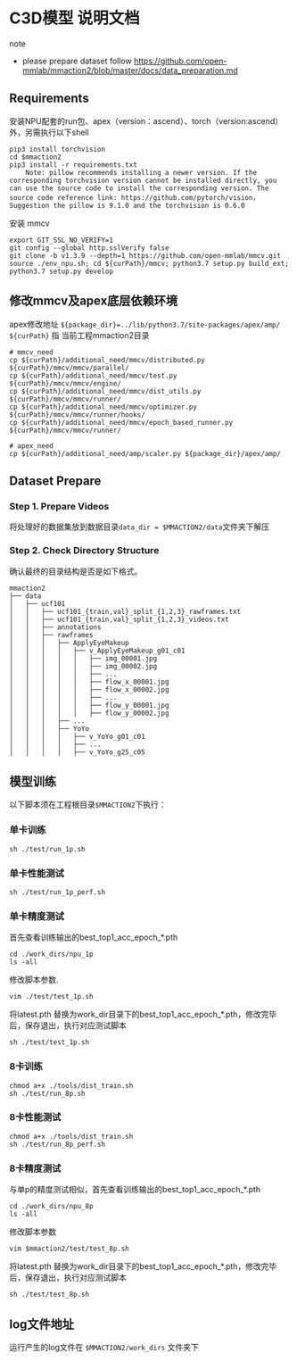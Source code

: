 # C3D模型 说明文档

note
- please prepare dataset follow https://github.com/open-mmlab/mmaction2/blob/master/docs/data_preparation.md

## Requirements
安装NPU配套的run包、apex（version：ascend）、torch（version:ascend）外，另需执行以下shell
```shell
pip3 install torchvision
cd $mmaction2
pip3 install -r requirements.txt
    Note: pillow recommends installing a newer version. If the corresponding torchvision version cannot be installed directly, you can use the source code to install the corresponding version. The source code reference link: https://github.com/pytorch/vision，
Suggestion the pillow is 9.1.0 and the torchvision is 0.6.0
```
安装 mmcv
```
export GIT_SSL_NO_VERIFY=1
git config --global http.sslVerify false
git clone -b v1.3.9 --depth=1 https://github.com/open-mmlab/mmcv.git
source ./env_npu.sh; cd ${curPath}/mmcv; python3.7 setup.py build_ext; python3.7 setup.py develop
```
## 修改mmcv及apex底层依赖环境
apex修改地址 `${package_dir}=../lib/python3.7/site-packages/apex/amp/` \
`${curPath}` 指 当前工程mmaction2目录
```shell
# mmcv_need
cp ${curPath}/additional_need/mmcv/distributed.py   ${curPath}/mmcv/mmcv/parallel/
cp ${curPath}/additional_need/mmcv/test.py   ${curPath}/mmcv/mmcv/engine/
cp ${curPath}/additional_need/mmcv/dist_utils.py   ${curPath}/mmcv/mmcv/runner/
cp ${curPath}/additional_need/mmcv/optimizer.py  ${curPath}/mmcv/mmcv/runner/hooks/
cp ${curPath}/additional_need/mmcv/epoch_based_runner.py  ${curPath}/mmcv/mmcv/runner/

# apex_need
cp ${curPath}/additional_need/amp/scaler.py ${package_dir}/apex/amp/
```


## Dataset Prepare

### Step 1. Prepare Videos

将处理好的数据集放到数据目录`data_dir = $MMACTION2/data`文件夹下解压

### Step 2. Check Directory Structure

确认最终的目录结构是否是如下格式。

```
mmaction2
├── data
│   ├── ucf101
│   │   ├── ucf101_{train,val}_split_{1,2,3}_rawframes.txt
│   │   ├── ucf101_{train,val}_split_{1,2,3}_videos.txt
│   │   ├── annotations
│   │   ├── rawframes
│   │   │   ├── ApplyEyeMakeup
│   │   │   │   ├── v_ApplyEyeMakeup_g01_c01
│   │   │   │   │   ├── img_00001.jpg
│   │   │   │   │   ├── img_00002.jpg
│   │   │   │   │   ├── ...
│   │   │   │   │   ├── flow_x_00001.jpg
│   │   │   │   │   ├── flow_x_00002.jpg
│   │   │   │   │   ├── ...
│   │   │   │   │   ├── flow_y_00001.jpg
│   │   │   │   │   ├── flow_y_00002.jpg
│   │   │   ├── ...
│   │   │   ├── YoYo
│   │   │   │   ├── v_YoYo_g01_c01
│   │   │   │   ├── ...
│   │   │   │   ├── v_YoYo_g25_c05
```



## 模型训练
以下脚本须在工程根目录`$MMACTION2`下执行：
### 单卡训练

```shell
sh ./test/run_1p.sh
```
### 单卡性能测试

```shell
sh ./test/run_1p_perf.sh
```
### 单卡精度测试
首先查看训练输出的best_top1_acc_epoch_*.pth
```shell
cd ./work_dirs/npu_1p
ls -all
```
修改脚本参数.
```shell
vim ./test/test_1p.sh
```
将latest.pth 替换为work_dir目录下的best_top1_acc_epoch_*.pth，修改完毕后，保存退出，执行对应测试脚本
```shell
sh ./test/test_1p.sh
```
### 8卡训练

```shell
chmod a+x ./tools/dist_train.sh
sh ./test/run_8p.sh
```
### 8卡性能测试

```shell
chmod a+x ./tools/dist_train.sh
sh ./test/run_8p_perf.sh
```
### 8卡精度测试
与单p的精度测试相似，首先查看训练输出的best_top1_acc_epoch_*.pth
```shell
cd ./work_dirs/npu_8p
ls -all
```
修改脚本参数
```shell
vim $mmaction2/test/test_8p.sh
```
将latest.pth 替换为work_dir目录下的best_top1_acc_epoch_*.pth，修改完毕后，保存退出，执行对应测试脚本
```shell
sh ./test/test_8p.sh
```
## log文件地址
运行产生的log文件在 `$MMACTION2/work_dirs` 文件夹下

